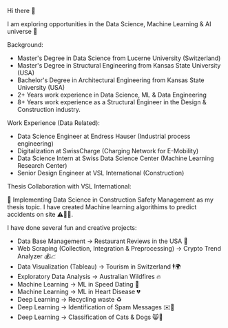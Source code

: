 Hi there 👋 

I am exploring opportunities in the Data Science, Machine Learning & AI universe 🌌

Background:

- Master's Degree in Data Science from Lucerne University (Switzerland)
- Master's Degree in Structural Engineering from Kansas State University (USA)
- Bachelor's Degree in Architectural Engineering from Kansas State University (USA)
- 2+ Years work experience in Data Science, ML & Data Engineering
- 8+ Years work experience as a Structural Engineer in the Design & Construction industry.

Work Experience (Data Related):

- Data Science Engineer at Endress Hauser (Industrial process engineering)
- Digitalization at SwissCharge (Charging Network for E-Mobility)
- Data Science Intern at Swiss Data Science Center (Machine Learning Research Center)
- Senior Design Engineer at VSL International (Construction)

Thesis Collaboration with VSL International: 

🔭 Implementing Data Science in Construction Safety Management as my thesis topic. I have created Machine learning algorithims to predict accidents on site ⚠️👷‍♂️.

I have done several fun and creative projects:

- Data Base Management -> Restaurant Reviews in the USA 🍴
- Web Scraping (Collection, Integration & Preprocessing) -> Crypto Trend Analyzer 💰📈
- Data Visualization (Tableau) -> Tourism in Switzerland 🕴🌍
- Exploratory Data Analysis -> Australian Wildfires 🔥
- Machine Learning -> ML in Speed Dating 💏
- Machine Learning -> ML in Heart Disease 💔
- Deep Learning -> Recycling waste ♻️
- Deep Learning -> Identification of Spam Messages ✉️🚫
- Deep Learning -> Classification of Cats & Dogs 😸🐶

